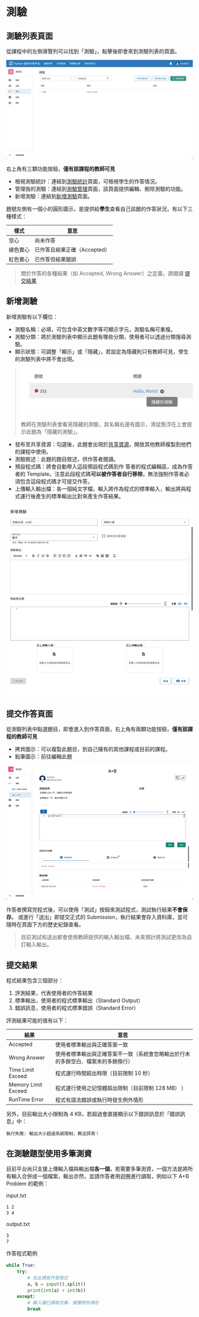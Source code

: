 # 測驗

## 測驗列表頁面

從課程中的左側導覽列可以找到「測驗」，點擊後即會來到測驗列表的頁面。

![測驗列表示意圖](../images/challenge-list.png)

右上角有三顆功能按鈕，**僅有該課程的教師可見**
- 檢視測驗統計：連結到[測驗統計](/guide/teacher-course##測驗統計)頁面，可檢視學生的作答情況。
- 管理我的測驗：連結到[測驗管理](/guide/teacher-course##測驗管理)頁面，該頁面提供編輯、刪除測驗的功能。
- 新增測驗：連結到[新增測驗](#新增測驗)頁面。

題號左側有一個小的圓形圖示，是提供給**學生**查看自己該題的作答狀況，有以下三種樣式：

| 樣式                          | 意思                       |
|-----------------------------|--------------------------|
| <status-icon s="n" />空心     | 尚未作答                   |
| <status-icon s="a" />綠色實心 | 已作答且結果正確（Accepted） |
| <status-icon s="w" />紅色實心 | 已作答但結果錯誤           |

> 關於作答的各種結果（如 Accepted, Wrong Answer）之定義，請閱讀 [提交結果](#提交結果)


## 新增測驗

新增測驗有以下欄位：
- 測驗名稱：必填，可包含中英文數字等可顯示字元，測驗名稱可重複。
- 測驗分類：將於測驗列表中顯示此題有哪些分類，使用者可以透過分類搜尋測驗。
- 顯示狀態：可調整「顯示」或「隱藏」，若設定為隱藏則只有教師可見，學生的測驗列表中將不會出現。
> ![隱藏測驗示意圖](../images/hidden-challenge.png)
> 
> 教師在測驗列表會看見隱藏的測驗，其名稱右邊有圖示，滑鼠懸浮在上會提示此題為「隱藏的測驗」。
- 發布至共享資源：勾選後，此題會出現於[共享資源](/guide/teacher-share)，開放其他教師複製到他們的課程中使用。
- 測驗敘述：此題的題目敘述，供作答者閱讀。
- 預設程式碼：將會自動帶入這段預設程式碼到作 答者的程式編輯區，成為作答者的 Template。注意此段程式碼**可以被作答者自行移除**，無法強制作答者必須包含這段程式碼才可提交作答。
- 上傳輸入輸出檔：各一個純文字檔，輸入將作為程式的標準輸入，輸出將與程式運行後產生的標準輸出比對來產生作答結果。

![新增測驗示意圖](../images/create-challenge.jpg)


## 提交作答頁面

從測驗列表中點選題目，即會進入到作答頁面，右上角有兩顆功能按鈕，**僅有該課程的教師可見**
- 拷貝圖示：可以複製此題目，到自己擁有的其他課程或目前的課程。
- 鉛筆圖示：前往編輯此題

![提交作答示意圖](../images/test-submit-challenge.jpg)

作答者撰寫完程式後，可以使用「測試」按鈕來測試程式，測試執行結果**不會保存**。
或進行「送出」即提交正式的 Submission，執行結果會存入資料庫，並可隨時在頁面下方的歷史紀錄查看。
> 目前測試和送出都會使用教師提供的輸入輸出檔，未來預計將測試更改為自訂輸入輸出。


## 提交結果

程式結果包含三個部分：
1. 評測結果，代表使用者的作答結果
2. 標準輸出，使用者的程式標準輸出（Standard Output）
3. 錯誤訊息，使用者的程式標準錯誤（Standard Error）

評測結果可能的值有以下：

| 結果              | 意思                                                                            |
|-------------------|-------------------------------------------------------------------------------|
| Accepted          | 使用者標準輸出與正確答案一致                                                    |
| Wrong Answer      | 使用者標準輸出與正確答案不一致（系統會忽略輸出於行末的多餘空白、檔案末的多餘換行） |
| Time Limit Exceed | 程式運行時間超出時限（目前限制 10 秒）                                            |
| Memory Limit Exceed | 程式運行使用之記憶體超出限制（目前限制 128 MB） ）
| RunTime Error | 程式有語法錯誤或執行時發生例外情形 |

另外，目前輸出大小限制為 4 KB，若超過會直接顯示以下錯誤訊息於「錯誤訊息」中：
```
執行失敗: 輸出大小超過系統限制，無法評測！
```


## 在測驗題型使用多筆測資

目前平台尚只支援上傳輸入檔與輸出檔**各一個**，若需要多筆測資，一個方法是將所有輸入合併成一個檔案，輸出亦然，並請作答者用迴圈進行讀取，例如以下 A+B Problem 的範例：

input.txt
```
1 2
3 4
```

output.txt
```
3
7
```

作答程式範例
```python
while True:
    try:
        # 在此撰寫作答程式
        a, b = input().split()
        print(int(a) + int(b))
    except:
        # 輸入檔已讀取完畢，捕獲例外情形
        break
```


